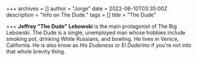 +++
archives = []
author = "Jorge"
date = 2022-06-10T03:35:00Z
description = "Info on The Dude."
tags = []
title = "The Dude"

+++
**Jeffrey "The Dude" Lebowski** is the main protagonist of The Big Lebowski. The Dude is a single, unemployed man whose hobbies include smoking pot, drinking White Russians, and bowling. He lives in Venice, California. He is also know as _His Dudeness_ or _El Duderino_ if you're not into that whole brevity thing.
